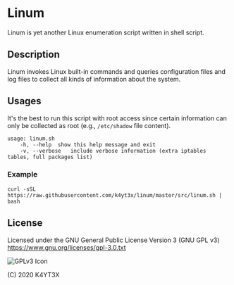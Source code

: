 # Linum

Linum is yet another Linux enumeration script written in shell script.

## Description

Linum invokes Linux built-in commands and queries configuration files and log files to collect all kinds of information about the system.

## Usages

It's the best to run this script with root access since certain information can only be collected as root (e.g., `/etc/shadow` file content).

```shell
usage: linum.sh
    -h, --help	show this help message and exit
    -v, --verbose	include verbose information (extra iptables tables, full packages list)
```

### Example

```shell
curl -sSL https://raw.githubusercontent.com/k4yt3x/linum/master/src/linum.sh | bash
```

## License

Licensed under the GNU General Public License Version 3 (GNU GPL v3)
https://www.gnu.org/licenses/gpl-3.0.txt

![GPLv3 Icon](https://www.gnu.org/graphics/gplv3-127x51.png)

(C) 2020 K4YT3X
